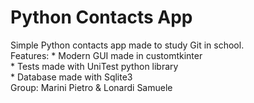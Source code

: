 # Python Contacts App
Simple Python contacts app made to study Git in school.  
Features:
	* Modern GUI made in customtkinter<br>
	* Tests made with UniTest python library<br>
	* Database made with Sqlite3<br>
Group: Marini Pietro & Lonardi Samuele
